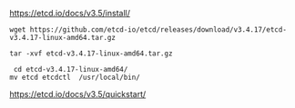 https://etcd.io/docs/v3.5/install/



``` shell
wget https://github.com/etcd-io/etcd/releases/download/v3.4.17/etcd-v3.4.17-linux-amd64.tar.gz
```



``` shell
tar -xvf etcd-v3.4.17-linux-amd64.tar.gz 
```



``` shell
 cd etcd-v3.4.17-linux-amd64/
mv etcd etcdctl  /usr/local/bin/
```



https://etcd.io/docs/v3.5/quickstart/



